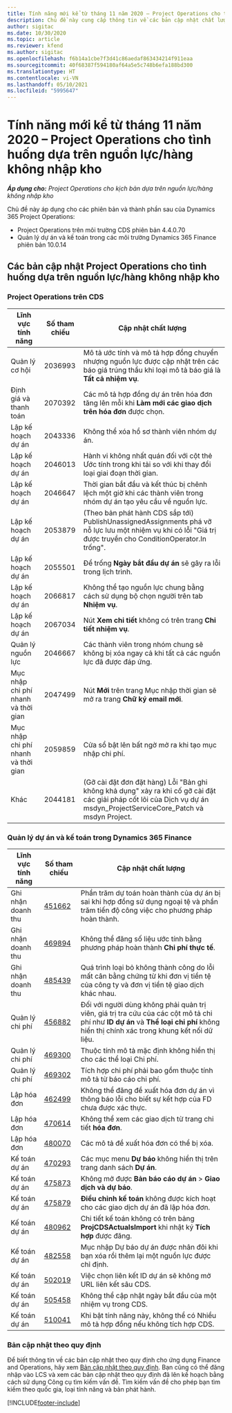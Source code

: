 ```yaml
---
title: Tính năng mới kể từ tháng 11 năm 2020 – Project Operations cho tình huống dựa trên nguồn lực/hàng không nhập kho
description: Chủ đề này cung cấp thông tin về các bản cập nhật chất lượng được cung cấp trong lần triển khai bản phát hành Project Operations tháng 11 năm 2020 cho tình huống dựa trên nguồn lực/hàng không trữ kho.
author: sigitac
ms.date: 10/30/2020
ms.topic: article
ms.reviewer: kfend
ms.author: sigitac
ms.openlocfilehash: f6b14a1cbe7f3d41c86aedaf863434214f911eaa
ms.sourcegitcommit: 40f68387f594180af64a5e5c748b6efa188bd300
ms.translationtype: HT
ms.contentlocale: vi-VN
ms.lasthandoff: 05/10/2021
ms.locfileid: "5995647"
---
```

# <a name="whats-new-november-2020---project-operations-for-resourcenon-stocked-based-scenarios"></a>Tính năng mới kể từ tháng 11 năm 2020 – Project Operations cho tình huống dựa trên nguồn lực/hàng không nhập kho

_**Áp dụng cho:** Project Operations cho kịch bản dựa trên nguồn lực/hàng không nhập kho_

Chủ đề này áp dụng cho các phiên bản và thành phần sau của Dynamics 365 Project Operations:

- Project Operations trên môi trường CDS phiên bản 4.4.0.70
- Quản lý dự án và kế toán trong các môi trường Dynamics 365 Finance phiên bản 10.0.14

## <a name="updates-to-project-operations-for-resource-non-stocked-based-scenarios"></a>Các bản cập nhật Project Operations cho tình huống dựa trên nguồn lực/hàng không nhập kho

### <a name="project-operations-on-cds"></a>Project Operations trên CDS

| Lĩnh vực tính năng                 | Số tham chiếu | Cập nhật chất lượng                                                                                                                                                                    |
|------------------------------|------------------|-----------------------------------------------------------------------------------------------------------------------------------------------------------------------------------|
|   Quản lý cơ hội       | 2036993          | Mô tả ước tính và mô tả hợp đồng chuyển nhượng nguồn lực được cập nhật trên các báo giá trúng thầu khi loại mô tả báo giá là **Tất cả nhiệm vụ**.                                                 |
| Định giá và thanh toán          | 2070392          | Các mô tả hợp đồng dự án trên hóa đơn tăng lên mỗi khi **Làm mới các giao dịch trên hóa đơn** được chọn.                                                                         |
| Lập kế hoạch dự án             | 2043336          | Không thể xóa hồ sơ thành viên nhóm dự án.                                                                                                                                  |
| Lập kế hoạch dự án             | 2046013          | Hành vi không nhất quán đối với cột thẻ Ước tính trong khi tải so với khi thay đổi loại giai đoạn thời gian.                                                                                   |
| Lập kế hoạch dự án             | 2046647          | Thời gian bắt đầu và kết thúc bị chênh lệch một giờ khi các thành viên trong nhóm dự án tạo yêu cầu về nguồn lực.                                                                      |
| Lập kế hoạch dự án             | 2053879          | (Theo bản phát hành CDS sắp tới) PublishUnassignedAssignments phá vỡ nỗ lực lưu một nhiệm vụ khi có lỗi "Giá trị được truyền cho ConditionOperator.In trống".                       |
| Lập kế hoạch dự án             | 2055501          | Để trống **Ngày bắt đầu dự án** sẽ gây ra lỗi trong lịch trình.                                                                                                      |
| Lập kế hoạch dự án             | 2066817          | Không thể tạo nguồn lực chung bằng cách sử dụng bộ chọn người trên tab **Nhiệm vụ**.                                                                                                   |
| Lập kế hoạch dự án             | 2067034          | Nút **Xem chi tiết** không có trên trang **Chi tiết nhiệm vụ**.                                                                                                       |
| Quản lý nguồn lực          | 2046667          | Các thành viên trong nhóm chung sẽ không bị xóa ngay cả khi tất cả các nguồn lực đã được đáp ứng.                                                                                                    |
| Mục nhập chi phí nhanh và thời gian | 2047499          | Nút **Mới** trên trang Mục nhập thời gian sẽ mở ra trang **Chữ ký email mới**.                                                                                               |
| Mục nhập chi phí nhanh và thời gian | 2059859          | Cửa sổ bật lên bất ngờ mở ra khi tạo mục nhập chi phí.                                                                                                                         |
| Khác                        | 2044181          | (Gỡ cài đặt đơn đặt hàng) Lỗi "Bản ghi không khả dụng" xảy ra khi cố gỡ cài đặt các giải pháp cốt lõi của Dịch vụ dự án msdyn_ProjectServiceCore_Patch và msdyn Project.  |

### <a name="project-management-and-accounting-in-dynamics-365-finance"></a>Quản lý dự án và kế toán trong Dynamics 365 Finance

| Lĩnh vực tính năng        | Số tham chiếu | Cập nhật chất lượng                                                                                                                                                            |
|---------------------|------------------|---------------------------------------------------------------------------------------------------------------------------------------------------------------------------|
| Ghi nhận doanh thu | [451662](https://fix.lcs.dynamics.com/Issue/Details/?bugId=451662)           | Phần trăm dự toán hoàn thành của dự án bị sai khi hợp đồng sử dụng ngoại tệ và phần trăm tiến độ công việc cho phương pháp hoàn thành.                     |
| Ghi nhận doanh thu | [469894](https://fix.lcs.dynamics.com/Issue/Details/?bugId=469894)           | Không thể đăng số liệu ước tính bằng phương pháp hoàn thành **Chi phí thực tế**.                                                                                                    |
| Ghi nhận doanh thu | [485439](https://fix.lcs.dynamics.com/Issue/Details/?bugId=485439)           | Quá trình loại bỏ không thành công do lỗi mất cân bằng chứng từ khi đơn vị tiền tệ của công ty và đơn vị tiền tệ giao dịch khác nhau.                                              |
| Quản lý chi phí  | [456882](https://fix.lcs.dynamics.com/Issue/Details/?bugId=456822)           | Đối với người dùng không phải quản trị viên, giá trị tra cứu của các cột mô tả chi phí như **ID dự án** và **Thể loại chi phí** không hiển thị chính xác trong khung kết nối dữ liệu. |
| Quản lý chi phí  | [469300](https://fix.lcs.dynamics.com/Issue/Details/?bugId=469300)           | Thuộc tính mô tả mặc định không hiển thị cho các thể loại Chi phí.                                                                                                         |
| Quản lý chi phí  | [469302](https://fix.lcs.dynamics.com/Issue/Details/?bugId=469302)           | Tích hợp chi phí phải bao gồm thuộc tính mô tả từ báo cáo chi phí.                                                                                             |
| Lập hóa đơn           | [462499](https://fix.lcs.dynamics.com/Issue/Details/?bugId=462499)           | Không thể đăng đề xuất hóa đơn dự án vì thông báo lỗi cho biết sự kết hợp của FD chưa được xác thực.                                                    |
| Lập hóa đơn           | [470614](https://fix.lcs.dynamics.com/Issue/Details/?bugId=470614)           | Không thể xem các giao dịch từ trang chi tiết **hóa đơn**.                                                                                                              |
| Lập hóa đơn           | [480070](https://fix.lcs.dynamics.com/Issue/Details/?bugId=480070)           | Các mô tả đề xuất hóa đơn có thể bị xóa.                                                                                                                                  |
| Kế toán dự án  | [470293](https://fix.lcs.dynamics.com/Issue/Details/?bugId=470293)           | Các mục menu **Dự báo** không hiển thị trên trang danh sách **Dự án**.                                                                                                   |
| Kế toán dự án  | [475873](https://fix.lcs.dynamics.com/Issue/Details/?bugId=475873)           | Không mở được **Bản báo cáo dự án**   > **Giao dịch và dự báo**.                                                                                                       |
| Kế toán dự án  | [475879](https://fix.lcs.dynamics.com/Issue/Details/?bugId=475879)           | **Điều chỉnh kế toán** không được kích hoạt cho các giao dịch dự án đã lập hóa đơn.                                                                                                  |
| Kế toán dự án  | [480962](https://fix.lcs.dynamics.com/Issue/Details/?bugId=480962)           | Chi tiết kế toán không có trên bảng **ProjCDSActualsImport** khi nhật ký **Tích hợp** được đăng.                                                  |
| Kế toán dự án  | [482558](https://fix.lcs.dynamics.com/Issue/Details/?bugId=482558)           | Mục nhập Dự báo dự án được nhân đôi khi bạn xóa rồi thêm lại một nguồn lực được chỉ định.                                                                            |
| Kế toán dự án  | [502019](https://fix.lcs.dynamics.com/Issue/Details/?bugId=502019)           | Việc chọn liên kết ID dự án sẽ không mở URL liên kết sâu CDS.                                                                                                         |
| Kế toán dự án  | [505458](https://fix.lcs.dynamics.com/Issue/Details/?bugId=505458)           | Không thể cập nhật ngày bắt đầu của một nhiệm vụ trong CDS.                                                                                                                           |
| Kế toán dự án  | [510041](https://fix.lcs.dynamics.com/Issue/Details/?bugId=510041)           | Khi bật tính năng này, không thể có Nhiều mô tả hợp đồng nếu không tích hợp CDS.                                                                                   |

### <a name="regulatory-updates"></a>Bản cập nhật theo quy định
Để biết thông tin về các bản cập nhật theo quy định cho ứng dụng Finance and Operations, hãy xem [Bản cập nhật theo quy định](/dynamics365/finance/localizations/regulatory-updates). Bạn cũng có thể đăng nhập vào LCS và xem các bản cập nhật theo quy định đã lên kế hoạch bằng cách sử dụng Công cụ tìm kiếm vấn đề. Tìm kiếm vấn đề cho phép bạn tìm kiếm theo quốc gia, loại tính năng và bản phát hành.


[!INCLUDE[footer-include](../includes/footer-banner.md)]